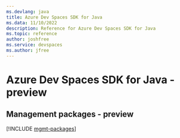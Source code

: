 ```yaml
---
ms.devlang: java
title: Azure Dev Spaces SDK for Java
ms.data: 11/10/2022
description: Reference for Azure Dev Spaces SDK for Java
ms.topic: reference
author: joshfree
ms.service: devspaces
ms.author: jfree
---
```

# Azure Dev Spaces SDK for Java - preview

## Management packages - preview
[!INCLUDE [mgmt-packages](dev-spaces-mgmt-index.md)]